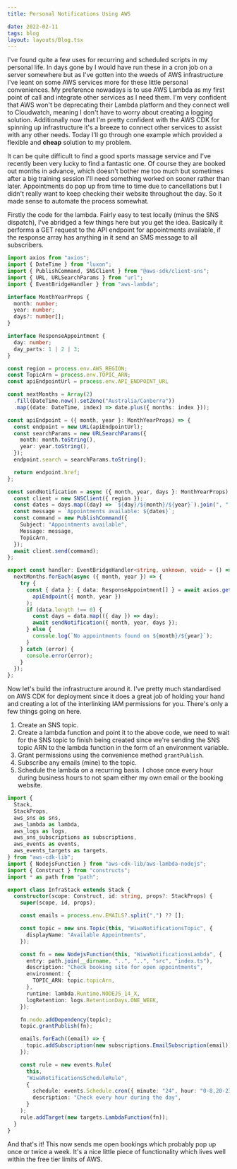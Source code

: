 ```yaml
---
title: Personal Notifications Using AWS

date: 2022-02-11
tags: blog
layout: layouts/Blog.tsx
---
```


I've found quite a few uses for recurring and scheduled scripts in my personal life. In days gone by I would have run these in a cron job on a server somewhere but as I've gotten into the weeds of AWS infrastructure I've leant on some AWS services more for these little personal conveniences. My preference nowadays is to use AWS Lambda as my first point of call and integrate other services as I need them. I'm very confident that AWS won't be deprecating their Lambda platform and they connect well to Cloudwatch, meaning I don't have to worry about creating a logging solution. Additionally now that I'm pretty confident with the AWS CDK for spinning up infrastructure it's a breeze to connect other services to assist with any other needs. Today I'll go through one example which provided a flexible and **cheap** solution to my problem.

<!--more-->

It can be quite difficult to find a good sports massage service and I've recently been very lucky to find a fantastic one. Of course they are booked out months in advance, which doesn't bother me too much but sometimes after a big training session I'll need something worked on sooner rather than later. Appointments do pop up from time to time due to cancellations but I didn't really want to keep checking their website throughout the day. So it made sense to automate the process somewhat.

Firstly the code for the lambda. Fairly easy to test locally (minus the SNS dispatch), I've abridged a few things here but you get the idea. Basically it performs a GET request to the API endpoint for appointments available, if the response array has anything in it send an SMS message to all subscribers.

```typescript
import axios from "axios";
import { DateTime } from "luxon";
import { PublishCommand, SNSClient } from "@aws-sdk/client-sns";
import { URL, URLSearchParams } from "url";
import { EventBridgeHandler } from "aws-lambda";

interface MonthYearProps {
  month: number;
  year: number;
  days?: number[];
}

interface ResponseAppointment {
  day: number;
  day_parts: 1 | 2 | 3;
}

const region = process.env.AWS_REGION;
const TopicArn = process.env.TOPIC_ARN;
const apiEndpointUrl = process.env.API_ENDPOINT_URL

const nextMonths = Array(2)
  .fill(DateTime.now().setZone("Australia/Canberra"))
  .map((date: DateTime, index) => date.plus({ months: index }));

const apiEndpoint = ({ month, year }: MonthYearProps) => {
  const endpoint = new URL(apiEndpointUrl);
  const searchParams = new URLSearchParams({
    month: month.toString(),
    year: year.toString(),
  });
  endpoint.search = searchParams.toString();

  return endpoint.href;
};

const sendNotification = async ({ month, year, days }: MonthYearProps) => {
  const client = new SNSClient({ region });
  const dates = days.map((day) => `${day}/${month}/${year}`).join(", ");
  const message = `Appointments available: ${dates}`;
  const command = new PublishCommand({
    Subject: "Appointments available",
    Message: message,
    TopicArn,
  });
  await client.send(command);
};

export const handler: EventBridgeHandler<string, unknown, void> = () => {
  nextMonths.forEach(async ({ month, year }) => {
    try {
      const { data }: { data: ResponseAppointment[] } = await axios.get(
        apiEndpoint({ month, year })
      );
      if (data.length !== 0) {
        const days = data.map(({ day }) => day);
        await sendNotification({ month, year, days });
      } else {
        console.log(`No appointments found on ${month}/${year}`);
      }
    } catch (error) {
      console.error(error);
    }
  });
};
```

Now let's build the infrastructure around it. I've pretty much standardised on AWS CDK for deployment since it does a great job of holding your hand and creating a lot of the interlinking IAM permissions for you. There's only a few things going on here.

1. Create an SNS topic.
2. Create a lambda function and point it to the above code, we need to wait for the SNS topic to finish being created since we're sending the SNS topic ARN to the lambda function in the form of an environment variable.
3. Grant permissions using the convenience method `grantPublish`.
4. Subscribe any emails (mine) to the topic.
5. Schedule the lambda on a recurring basis. I chose once every hour during business hours to not spam either my own email or the booking website.


```typescript
import {
  Stack,
  StackProps,
  aws_sns as sns,
  aws_lambda as lambda,
  aws_logs as logs,
  aws_sns_subscriptions as subscriptions,
  aws_events as events,
  aws_events_targets as targets,
} from "aws-cdk-lib";
import { NodejsFunction } from "aws-cdk-lib/aws-lambda-nodejs";
import { Construct } from "constructs";
import * as path from "path";

export class InfraStack extends Stack {
  constructor(scope: Construct, id: string, props?: StackProps) {
    super(scope, id, props);

    const emails = process.env.EMAILS?.split(",") ?? [];

    const topic = new sns.Topic(this, "WiwaNotificationsTopic", {
      displayName: "Available Appointments",
    });

    const fn = new NodejsFunction(this, "WiwaNotificationsLambda", {
      entry: path.join(__dirname, "..", "..", "src", "index.ts"),
      description: "Check booking site for open appointments",
      environment: {
        TOPIC_ARN: topic.topicArn,
      },
      runtime: lambda.Runtime.NODEJS_14_X,
      logRetention: logs.RetentionDays.ONE_WEEK,
    });

    fn.node.addDependency(topic);
    topic.grantPublish(fn);

    emails.forEach((email) => {
      topic.addSubscription(new subscriptions.EmailSubscription(email));
    });

    const rule = new events.Rule(
      this,
      "WiwaNotificationsScheduleRule",
      {
        schedule: events.Schedule.cron({ minute: "24", hour: "0-8,20-23" }),
        description: "Check every hour during the day",
      }
    );
    rule.addTarget(new targets.LambdaFunction(fn));
  }
}
```

And that's it! This now sends me open bookings which probably pop up once or twice a week. It's a nice little piece of functionality which lives well within the free tier limits of AWS.
